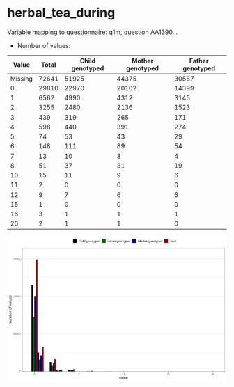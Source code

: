 # herbal_tea_during
Variable mapping to questionnaire: q1m, question AA1390.
.
- Number of values:

| Value | Total | Child genotyped | Mother genotyped | Father genotyped |
| ----- | ----- | --------------- | ---------------- | ---------------- |
| Missing | 72641 | 51925 | 44375 | 30587 |
| 0 | 29810 | 22970 | 20102 |14399 |
| 1 | 6562 | 4990 | 4312 |3145 |
| 2 | 3255 | 2480 | 2136 |1523 |
| 3 | 439 | 319 | 265 |171 |
| 4 | 598 | 440 | 391 |274 |
| 5 | 74 | 53 | 43 |29 |
| 6 | 148 | 111 | 89 |54 |
| 7 | 13 | 10 | 8 |4 |
| 8 | 51 | 37 | 31 |19 |
| 10 | 15 | 11 | 9 |6 |
| 11 | 2 | 0 | 0 |0 |
| 12 | 9 | 7 | 6 |6 |
| 15 | 1 | 0 | 0 |0 |
| 16 | 3 | 1 | 1 |1 |
| 20 | 2 | 1 | 1 |0 |



![](herbal_tea_during_n.png)



